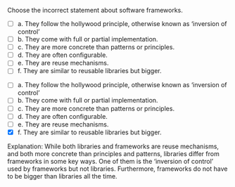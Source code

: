 <panel header=":lock::key: Choose the incorrect statement about software frameworks.">
<question>

Choose the incorrect statement about software frameworks.

- [ ] a. They follow the hollywood principle, otherwise known as ‘inversion of control’
- [ ] b. They come with full or partial implementation.
- [ ] c. They are more concrete than patterns or principles.
- [ ] d. They are often configurable.
- [ ] e. They are reuse mechanisms.
- [ ] f. They are similar to reusable libraries but bigger.

<div slot="answer">

- [ ] a. They follow the hollywood principle, otherwise known as ‘inversion of control’
- [ ] b. They come with full or partial implementation.
- [ ] c. They are more concrete than patterns or principles.
- [ ] d. They are often configurable.
- [ ] e. They are reuse mechanisms.
- [x] f. They are similar to reusable libraries but bigger.

Explanation: While both libraries and frameworks are reuse mechanisms, and both more concrete than principles and patterns, libraries differ from frameworks in some key ways. One of them is the ‘inversion of control’ used by frameworks but not libraries. Furthermore, frameworks do not have to be bigger than libraries all the time.

</div>
</question>
</panel>
